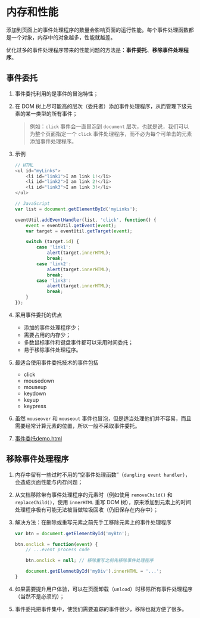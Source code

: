 #  内存和性能
添加到页面上的事件处理程序的数量会影响页面的运行性能。每个事件处理函数都是一个对象，内存中的对象越多，性能就越差。

优化过多的事件处理程序带来的性能问题的方法是：**事件委托**、**移除事件处理程序**。

## 事件委托
1. 事件委托利用的是事件的冒泡特性；

2. 在 DOM 树上尽可能高的层次（委托者）添加事件处理程序，从而管理下级元素的某一类型的所有事件；
    > 例如：`click` 事件会一直冒泡到 `document` 层次，也就是说，我们可以为整个页面指定一个 `click` 事件处理程序，而不必为每个可单击的元素添加事件处理程序。

3. 示例
    ```javascript
    // HTML
    <ul id="myLinks">
        <li id="link1">I am link 1!</li>
        <li id="link2">I am link 2!</li>
        <li id="link3">I am link 3!</li>
    </ul>

    // JavaScript
    var list = document.getElementById('myLinks');

    eventUtil.addEventHandler(list, 'click', function() {
        event = eventUtil.getEvent(event);
        var target = eventUtil.getTarget(event);

        switch (target.id) {
            case 'link1':
                alert(target.innerHTML);
                break;
            case 'link2':
                alert(target.innerHTML);
                break;
            case 'link3':
                alert(target.innerHTML);
                break;
        }
    });
    ```

4. 采用事件委托的优点
    * 添加的事件处理程序少；
    * 需要占用的内存少；
    * 多数鼠标事件和键盘事件都可以采用时间委托；
    * 易于移除事件处理程序。

5. 最适合使用事件委托技术的事件包括
    * click
    * mousedown
    * mouseup
    * keydown
    * keyup
    * keypress

6. 虽然 `mouseover` 和 `mouseout` 事件也冒泡，但是适当处理他们并不容易，而且需要经常计算元素的位置，所以一般不采取事件委托。

7. [事件委托demo.html][1]

## 移除事件处理程序
1. 内存中留有一些过时不用的“空事件处理函数”（`dangling event handler`），会造成页面性能与内存问题；

2. 从文档移除带有事件处理程序的元素时（例如使用 `removeChild()` 和 `replaceChild()`，使用 `innerHTML` 重写 DOM 树），原来添加到元素上的时间处理程序极有可能无法被当做垃圾回收（仍旧保存在内存中）；

3. 解决方法：在删除或重写元素之前先手工移除元素上的事件处理程序
    ```javascript
    var btn = document.getElementById('myBtn');

    btn.onclick = function(event) {
        // ...event process code

        btn.onclick = null; // 移除重写之前先移除事件处理程序

        document.getElemnetById('myDiv').innerHTML = '...';
    }
    ```

4. 如果需要提升用户体验，可以在页面卸载（`unload`）时移除所有事件处理程序（当然不是必须的）；

5. 事件委托把事件集中，使我们需要追踪的事件很少，移除也就方便了很多。

  [1]: http://static.zybuluo.com/yangfch3/7v1zoq23rwqeyzcqu9fb1tqx/%E4%BA%8B%E4%BB%B6%E5%A7%94%E6%89%98demo.html
